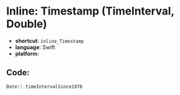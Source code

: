 # Inline: Timestamp (TimeInterval, Double)
- **shortcut**: `inline_Timestamp`
- **language**: Swift
- **platform**: 


## Code:
```swift
Date().timeIntervalSince1970
```